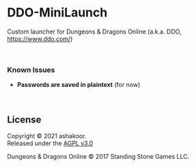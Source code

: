 # DDO-MiniLaunch

Custom launcher for Dungeons & Dragons Online (a.k.a. DDO, https://www.ddo.com/)

&nbsp;

### Known Issues

- **Passwords are saved in plaintext** (for now)

&nbsp;

## License
Copyright © 2021 ashakoor.  
Released under the [AGPL v3.0](COPYING.md)

Dungeons & Dragons Online © 2017 Standing Stone Games LLC.
